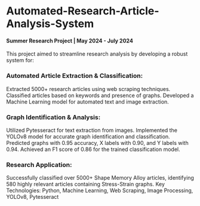 # Automated-Research-Article-Analysis-System
#### Summer Research Project | May 2024 - July 2024

This project aimed to streamline research analysis by developing a robust system for:

### Automated Article Extraction & Classification:
Extracted 5000+ research articles using web scraping techniques.
Classified articles based on keywords and presence of graphs.
Developed a Machine Learning model for automated text and image extraction.

### Graph Identification & Analysis:
Utilized Pytesseract for text extraction from images.
Implemented the YOLOv8 model for accurate graph identification and classification.
Predicted graphs with 0.95 accuracy, X labels with 0.90, and Y labels with 0.94.
Achieved an F1 score of 0.86 for the trained classification model.

### Research Application: 
Successfully classified over 5000+ Shape Memory Alloy articles, identifying 580 highly relevant articles containing Stress-Strain graphs.
Key Technologies: Python, Machine Learning, Web Scraping, Image Processing, YOLOv8, Pytesseract



